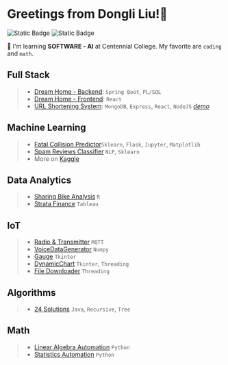# Greetings from Dongli Liu!👋  

![Static Badge](https://img.shields.io/badge/-FULL_STACK-blue?style=for-the-badge)
![Static Badge](https://img.shields.io/badge/-MACHINE_LEARNING-purple?style=for-the-badge)

🌱 I'm learning **SOFTWARE - AI** at Centennial College. My favorite are `coding` and `math`.

## Full Stack  
>
> - [Dream Home - Backend](https://github.com/Dongli99/spring-dream-home.git): `Spring Boot`,  `PL/SQL`  
> - [Dream Home - Frontend](https://github.com/Dongli99/REACT-dream-home.git): `React`  
> - [URL Shortening System](https://github.com/Dongli99/MERN-UrlShortenSys): `MongoDB`, `Express`, `React`, `NodeJS` [*demo*](https://u.dongli.ca)
>
## Machine Learning
>
> - [Fatal Collision Predictor](https://github.com/Dongli99/ksi-predictor)`Sklearn`, `Flask`, `Jupyter`, `Matplotlib`
> - [Spam Reviews Classifier](https://github.com/Dongli99/NLP-SpamClassify) `NLP`, `Sklearn`
> - More on [Kaggle](https://www.kaggle.com/dongliai)

## Data Analytics

> - [Sharing Bike Analysis](https://docs.google.com/presentation/d/1Hk36fAt6Zx2YISS7JFaht5jf18-jFTrqcbvt6S9DnS0/present?slide=id.g287bd23f883_0_125) `R`
> - [Strata Finance](https://docs.google.com/presentation/d/1RZidPTdfEYnw-JegUfAAka78iGbZwcCarNc6Dbd8UzE/present?slide=id.p) `Tableau`

## IoT
>
> - [Radio & Transmitter](https://github.com/Dongli99/radio.git) `MQTT`
> - [VoiceDataGenerator](https://github.com/Dongli99/PY-voice-data-generator) `Numpy`
> - [Gauge](https://github.com/Dongli99/PY-gui-gauge) `Tkinter`
> - [DynamicChart](https://github.com/Dongli99/PY-dynamic-chart) `Tkinter`, `Threading`
> - [File Downloader](https://github.com/Dongli99/PY-FileDownloader) `Threading`

## Algorithms
>
> - [24 Solutions](https://github.com/Dongli99/24) `Java`, `Recursive`, `Tree`

## Math

> - [Linear Algebra Automation](https://github.com/Dongli99/MatrixCalc) `Python`
> - [Statistics Automation](https://github.com/Dongli99/AutoStat) `Python`
